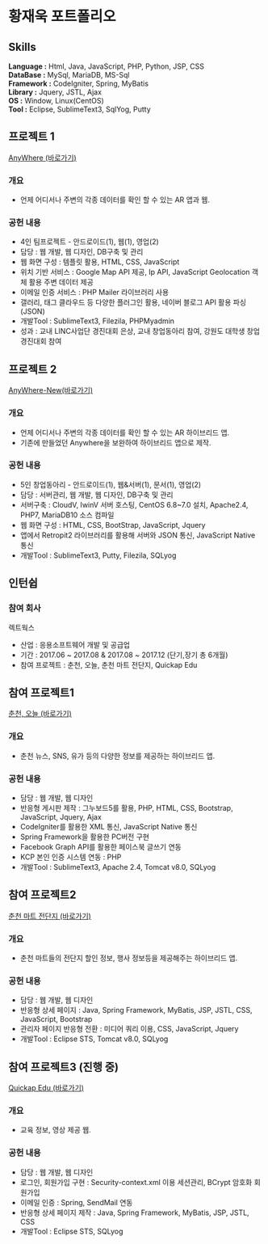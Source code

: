# 황재욱 포트폴리오
## Skills
**Language :** Html, Java, JavaScript, PHP, Python, JSP, CSS<br>
**DataBase :** MySql, MariaDB, MS-Sql<br>
**Framework :** CodeIgniter, Spring, MyBatis<br>
**Library :** Jquery, JSTL, Ajax<br>
**OS :** Window, Linux(CentOS)<br>
**Tool :** Eclipse, SublimeText3, SqlYog, Putty<br>

## 프로젝트 1
[AnyWhere (바로가기)](https://github.com/wsju0857/Anywhere.git)
### 개요
+ 언제 어디서나 주변의 각종 데이터를 확인 할 수 있는 AR 앱과 웹.
### 공헌 내용
+ 4인 팀프로젝트 - 안드로이드(1), 웹(1), 영업(2)
+ 담당 : 웹 개발, 웹 디자인, DB구축 및 관리
+ 웹 화면 구성 : 템플릿 활용, HTML, CSS, JavaScript
+ 위치 기반 서비스 : Google Map API 제공, Ip API, JavaScript Geolocation 객체 활용 주변 데이터 제공
+ 이메일 인증 서비스 : PHP Mailer 라이브러리 사용
+ 갤러리, 태그 클라우드 등 다양한 플러그인 활용, 네이버 블로그 API 활용 파싱(JSON)
+ 개발Tool : SublimeText3, Filezila, PHPMyadmin
+ 성과 : 교내 LINC사업단 경진대회 은상, 교내 창업동아리 참여, 강원도 대학생 창업 경진대회 참여

## 프로젝트 2
[AnyWhere-New(바로가기)](https://github.com/wsju0857/Anywhere-New.git)
### 개요
+ 언제 어디서나 주변의 각종 데이터를 확인 할 수 있는 AR 하이브리드 앱.
+ 기존에 만들었던 Anywhere을 보완하여 하이브리드 앱으로 제작.
### 공헌 내용
+ 5인 창업동아리 - 안드로이드(1), 웹&서버(1), 문서(1), 영업(2)
+ 담당 : 서버관리, 웹 개발, 웹 디자인, DB구축 및 관리
+ 서버구축 : CloudV, IwinV 서버 호스팅, CentOS 6.8~7.0 설치, Apache2.4, PHP7, MariaDB10 소스 컴파일
+ 웹 화면 구성 : HTML, CSS, BootStrap, JavaScript, Jquery
+ 앱에서 Retropit2 라이브러리를 활용해 서버와 JSON 통신, JavaScript Native 통신
+ 개발Tool : SublimeText3, Putty, Filezila, SQLyog

## 인턴쉽
### 참여 회사
렉트웍스
+ 산업 : 응용소프트웨어 개발 및 공급업
+ 기간 : 2017.06 ~ 2017.08 & 2017.08 ~ 2017.12 (단기,장기 총 6개월)
+ 참여 프로젝트 : 춘천, 오늘, 춘천 마트 전단지, Quickap Edu

## 참여 프로젝트1
[춘천, 오늘 (바로가기)](https://github.com/wsju0857/ChunCheon-Today.git)
### 개요
+ 춘천 뉴스, SNS, 유가 등의 다양한 정보를 제공하는 하이브리드 앱.
### 공헌 내용
+ 담당 : 웹 개발, 웹 디자인
+ 반응형 게시판 제작 : 그누보드5를 활용, PHP, HTML, CSS, Bootstrap, JavaScript, Jquery, Ajax
+ CodeIgniter를 활용한 XML 통신, JavaScript Native 통신
+ Spring Framework을 활용한 PC버전 구현
+ Facebook Graph API를 활용한 페이스북 글쓰기 연동
+ KCP 본인 인증 시스템 연동 : PHP
+ 개발Tool : SublimeText3, Apache 2.4, Tomcat v8.0, SQLyog

## 참여 프로젝트2
[춘천 마트 전단지 (바로가기)](https://github.com/wsju0857/ChunCheon-Mart.git)
### 개요
+ 춘천 마트들의 전단지 할인 정보, 행사 정보등을 제공해주는 하이브리드 앱.
### 공헌 내용
+ 담당 : 웹 개발, 웹 디자인
+ 반응형 상세 페이지 : Java, Spring Framework, MyBatis, JSP, JSTL, CSS, JavaScript, Bootstrap
+ 관리자 페이지 반응형 전환 : 미디어 쿼리 이용, CSS, JavaScript, Jquery
+ 개발Tool : Eclipse STS, Tomcat v8.0, SQLyog

## 참여 프로젝트3 (진행 중) 
[Quickap Edu (바로가기)](https://github.com/wsju0857/Quickap-Edu.git)
### 개요
+ 교육 정보, 영상 제공 웹.
### 공헌 내용
+ 담당 : 웹 개발, 웹 디자인
+ 로그인, 회원가입 구현 : Security-context.xml 이용 세션관리, BCrypt 암호화 회원가입
+ 이메일 인증 : Spring, SendMail 연동
+ 반응형 상세 페이지 제작 : Java, Spring Framework, MyBatis, JSP, JSTL, CSS
+ 개발Tool : Eclipse STS, SQLyog
